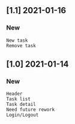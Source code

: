 ## [1.1] 2021-01-16
### New
	New task
	Remove task

## [1.0] 2021-01-14
### New
	Header
	Task list
	Task detail
	Need future rework
	Login/Logout